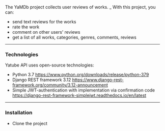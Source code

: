 The YaMDb project collects user reviews of works. 
_ With this project, you can:
- send text reviews for the works 
- rate the work
- comment on other users' reviews
- get a list of all works, categories, genres, comments, reviews
***
### Technologies
Yatube API uses open-source technologies:
- Python 3.7 https://www.python.org/downloads/release/python-379 
- Django REST framework 3.12 https://www.django-rest-framework.org/community/3.12-announcement 
- Simple JWT-authentication with implementation via confirmation code https://django-rest-framework-simplejwt.readthedocs.io/en/latest 
***
### Installation
- Clone the project
